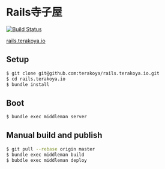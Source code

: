 # Rails寺子屋
[![Build Status](https://travis-ci.org/terakoya/rails.terakoya.io.png?branch=master)](https://travis-ci.org/terakoya/rails.terakoya.io)

[rails.terakoya.io](http://rails.terakoya.io)

## Setup

``` sh
$ git clone git@github.com:terakoya/rails.terakoya.io.git
$ cd rails.terakoya.io
$ bundle install
```

## Boot

``` sh
$ bundle exec middleman server
```

## Manual build and publish

``` sh
$ git pull --rebase origin master
$ bundle exec middleman build
$ bubdle exec middleman deploy
```
